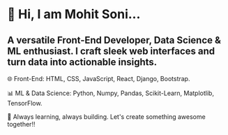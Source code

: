 # 👋 Hi, I am Mohit Soni...

## A versatile Front-End Developer, Data Science & ML enthusiast. I craft sleek web interfaces and turn data into actionable insights.

🌐 Front-End: HTML, CSS, JavaScript, React, Django, Bootstrap.

📊 ML & Data Science: Python, Numpy, Pandas, Scikit-Learn, Matplotlib, TensorFlow.

🚀 Always learning, always building. Let's create something awesome together!!
